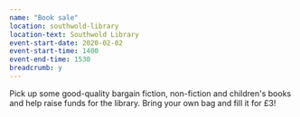 ```yaml
---
name: "Book sale"
location: southwold-library
location-text: Southwold Library
event-start-date: 2020-02-02
event-start-time: 1400
event-end-time: 1530
breadcrumb: y
---
```


Pick up some good-quality bargain fiction, non-fiction and children's books and help raise funds for the library. Bring your own bag and fill it for £3!

